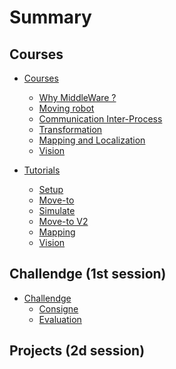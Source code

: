 # Summary

## Courses

* [Courses](courses-parts/intro.md)
  * [Why MiddleWare ?](courses-parts/middleWare-ROS.md)
  * [Moving robot](courses-parts/move.md)                          <!--Guillaume-->
  * [Communication Inter-Process](courses-parts/com-inter-proc.md)
  * [Transformation](courses-parts/transformation.md)
  * [Mapping and Localization](courses-parts/mapping.md)
  * [Vision](courses-parts/Intro-to-vision.md)

* [Tutorials](tutorials/intro.md)
  * [Setup](tutorials/setup.md)             <!--Guillaume-->
  * [Move-to](tutorials/move-to.md)         <!--Guillaume-->
  * [Simulate](tutorials/simulate.md)
  * [Move-to V2](tutorials/move-to-v2.md)   <!--Guillaume-->
  * [Mapping](tutorials/mapping.md)
  * [Vision](tutorials/vision.md)

## Challendge (1st session)

  * [Challendge](challendge/intro.md)
    * [Consigne](tutorials/consigne.md)             
    * [Evaluation](tutorials/evaluation.md)

## Projects (2d session)

<!--Sur la base des sujets PDRs-->
